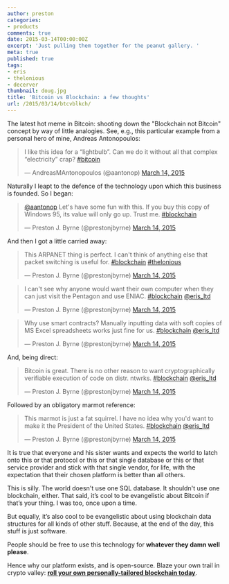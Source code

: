 ```yaml
---
author: preston
categories:
- products
comments: true
date: 2015-03-14T00:00:00Z
excerpt: 'Just pulling them together for the peanut gallery. '
meta: true
published: true
tags:
- eris
- thelonious
- decerver
thumbnail: doug.jpg
title: 'Bitcoin vs Blockchain: a few thoughts'
url: /2015/03/14/btcvblkch/
---
```


The latest hot meme in Bitcoin: shooting down the "Blockchain not Bitcoin" concept by way of little analogies. See, e.g., this particular example from a personal hero of mine, Andreas Antonopoulos:

<blockquote class="twitter-tweet" lang="en"><p>I like this idea for a “lightbulb”. Can we do it without all that complex “electricity” crap?&#10;&#10;<a href="https://twitter.com/hashtag/bitcoin?src=hash">#bitcoin</a></p>&mdash; AndreasMAntonopoulos (@aantonop) <a href="https://twitter.com/aantonop/status/576534194857369600">March 14, 2015</a></blockquote>
<script async src="//platform.twitter.com/widgets.js" charset="utf-8"></script>

Naturally I leapt to the defence of the technology upon which this business is founded. So I began:

<blockquote class="twitter-tweet" lang="en"><p><a href="https://twitter.com/aantonop">@aantonop</a> Let&#39;s have some fun with this. &#10;&#10;If you buy this copy of Windows 95, its value will only go up. Trust me.&#10;&#10;<a href="https://twitter.com/hashtag/blockchain?src=hash">#blockchain</a></p>&mdash; Preston J. Byrne (@prestonjbyrne) <a href="https://twitter.com/prestonjbyrne/status/576534599762894848">March 14, 2015</a></blockquote>
<script async src="//platform.twitter.com/widgets.js" charset="utf-8"></script>

And then I got a little carried away:

<blockquote class="twitter-tweet" lang="en"><p>This ARPANET thing is perfect. I can&#39;t think of anything else that packet switching is useful for. &#10;&#10;<a href="https://twitter.com/hashtag/blockchain?src=hash">#blockchain</a> <a href="https://twitter.com/hashtag/thelonious?src=hash">#thelonious</a></p>&mdash; Preston J. Byrne (@prestonjbyrne) <a href="https://twitter.com/prestonjbyrne/status/576536203618578432">March 14, 2015</a></blockquote>
<script async src="//platform.twitter.com/widgets.js" charset="utf-8"></script>

<blockquote class="twitter-tweet" lang="en"><p>I can&#39;t see why anyone would want their own computer when they can just visit the Pentagon and use ENIAC. &#10;&#10;<a href="https://twitter.com/hashtag/blockchain?src=hash">#blockchain</a> <a href="https://twitter.com/eris_ltd">@eris_ltd</a></p>&mdash; Preston J. Byrne (@prestonjbyrne) <a href="https://twitter.com/prestonjbyrne/status/576538447718047744">March 14, 2015</a></blockquote>
<script async src="//platform.twitter.com/widgets.js" charset="utf-8"></script>

<blockquote class="twitter-tweet" lang="en"><p>Why use smart contracts? Manually inputting data with soft copies of MS Excel spreadsheets works just fine for us. &#10;&#10;<a href="https://twitter.com/hashtag/blockchain?src=hash">#blockchain</a> <a href="https://twitter.com/eris_ltd">@eris_ltd</a></p>&mdash; Preston J. Byrne (@prestonjbyrne) <a href="https://twitter.com/prestonjbyrne/status/576539153921400832">March 14, 2015</a></blockquote>
<script async src="//platform.twitter.com/widgets.js" charset="utf-8"></script>

And, being direct:

<blockquote class="twitter-tweet" lang="en"><p>Bitcoin is great. There is no other reason to want cryptographically verifiable execution of code on distr. ntwrks.&#10;&#10;<a href="https://twitter.com/hashtag/blockchain?src=hash">#blockchain</a> <a href="https://twitter.com/eris_ltd">@eris_ltd</a></p>&mdash; Preston J. Byrne (@prestonjbyrne) <a href="https://twitter.com/prestonjbyrne/status/576539681963245568">March 14, 2015</a></blockquote>
<script async src="//platform.twitter.com/widgets.js" charset="utf-8"></script>

Followed by an obligatory marmot reference:

<blockquote class="twitter-tweet" lang="en"><p>This marmot is just a fat squirrel. I have no idea why you&#39;d want to make it the President of the United States. &#10;&#10;<a href="https://twitter.com/hashtag/blockchain?src=hash">#blockchain</a> <a href="https://twitter.com/eris_ltd">@eris_ltd</a></p>&mdash; Preston J. Byrne (@prestonjbyrne) <a href="https://twitter.com/prestonjbyrne/status/576540193823596544">March 14, 2015</a></blockquote>
<script async src="//platform.twitter.com/widgets.js" charset="utf-8"></script>

It is true that everyone and his sister wants and expects the world to latch onto this or that protocol or this or that single database or this or that service provider and stick with that single vendor, for life, with the expectation that their chosen platform is better than all others.

This is silly. The world doesn't use one SQL database. It shouldn't use one blockchain, either.  That said, it’s cool to be evangelistic about Bitcoin if that’s your thing. I was too, once upon a time.

But equally, it’s also cool to be evangelistic about using blockchain data structures for all kinds of other stuff. Because, at the end of the day, this stuff is just software.

People should be free to use this technology for **whatever they damn well please**.

Hence why our platform exists, and is open-source. Blaze your own trail in crypto valley: [**roll your own personally-tailored blockchain today**](https://monax.io/docs/tutorials/).


